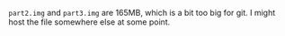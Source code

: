 `part2.img` and `part3.img` are 165MB, which is a bit too big for git. I might host the file somewhere else at some point.
